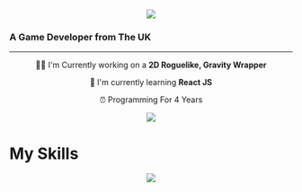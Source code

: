 <h1 align="center">
    <img src="https://readme-typing-svg.herokuapp.com/?font=Roboto+Mono&color=F7F7F7&size=35&center=true&vCenter=true&width=500&height=70&duration=4000&lines=Hi+There!+👋;+I'm+Evan!;" />
</h1>

### A Game Developer from The UK

<hr/>

<div align="center">

 🧑‍💻 I'm Currently working on a **2D Roguelike, Gravity Wrapper**
 
 📖 I'm currently learning **React JS**

 ⏰ Programming For 4 Years

</div>

<div align="center"> 
  <a href="mailto: 3vandev@proton.me">
    <img src="https://img.shields.io/badge/Gmail-333333?style=for-the-badge&logo=gmail&logoColor=red" />
  </a>
</div>

<h1>My Skills</h1>
<p align="center">
  <a href="https://skillicons.dev">
    <img src="https://skillicons.dev/icons?i=git,cs,python,js,html,css,ts" />
  </a>
</p>
